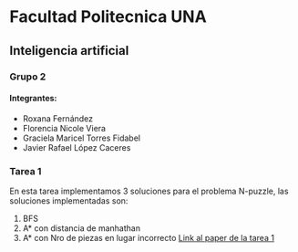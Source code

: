 # Facultad Politecnica UNA
## Inteligencia artificial
### Grupo 2
#### Integrantes:
- Roxana Fernández
- Florencia Nicole Viera
- Graciela Maricel Torres Fidabel
- Javier Rafael López Caceres

### Tarea 1
En esta tarea implementamos 3 soluciones para el problema N-puzzle, las soluciones implementadas son:
1. BFS
2. A* con distancia de manhathan
3. A* con Nro de piezas en lugar incorrecto
[Link al paper de la tarea 1](https://docs.google.com/document/d/15Dys8iWYgZztKTNPT8uRXbZgczacVY1m/edit)
